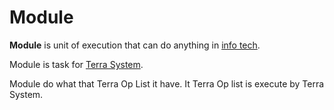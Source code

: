 # **Module**


**Module** is unit of execution that can do anything in [info tech](../InfoTech/a.md).


Module is task for [Terra System](../TerraSystem/a.md).




Module do what that Terra Op List it have.
It Terra Op list is execute by Terra System.